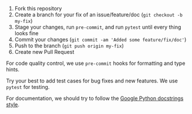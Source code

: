 1. Fork this repository
2. Create a branch for your fix of an issue/feature/doc (`git checkout -b my-fix`)
3. Stage your changes, run `pre-commit`, and run `pytest` until every thing looks fine
4. Commit your changes (`git commit -am 'Added some feature/fix/doc'`)
5. Push to the branch (`git push origin my-fix`)
6. Create new Pull Request

For code quality control, we use `pre-commit` hooks for formatting and type hints.

Try your best to add test cases for bug fixes and new features. We use `pytest` for testing.

For documentation, we should try to follow the [Google Python docstrings style](https://sphinxcontrib-napoleon.readthedocs.io/en/latest/example_google.html).
